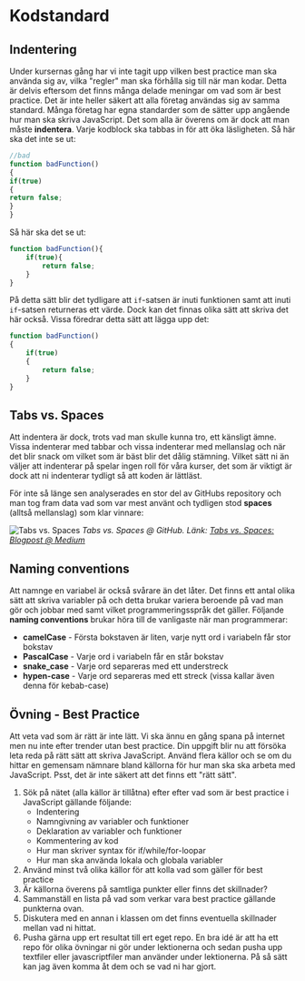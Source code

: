 # Kodstandard

## Indentering 

Under kursernas gång har vi inte tagit upp vilken best practice man ska använda sig av, vilka "regler" man ska förhålla sig till när man kodar. Detta är delvis eftersom det finns många delade meningar om vad som är best practice. Det är inte heller säkert att alla företag användas sig av samma standard. Många företag har egna standarder som de sätter upp angående hur man ska skriva JavaScript. Det som alla är överens om är dock att man måste __indentera__. Varje kodblock ska tabbas in för att öka läsligheten. Så här ska det inte se ut:

```javascript
//bad
function badFunction()
{
if(true)
{
return false;
}
}
```

Så här ska det se ut:

```javascript
function badFunction(){
    if(true){
        return false;
    }
}
```

På detta sätt blir det tydligare att `if`-satsen är inuti funktionen samt att inuti `if`-satsen returneras ett värde. Dock kan det finnas olika sätt att skriva det här också. Vissa föredrar detta sätt att lägga upp det:

```javascript
function badFunction()
{
    if(true)
    {
        return false;
    }
}

```

## Tabs vs. Spaces

Att indentera är dock, trots vad man skulle kunna tro, ett känsligt ämne. Vissa indenterar med tabbar och vissa indenterar med mellanslag och när det blir snack om vilket som är bäst blir det dålig stämning. Vilket sätt ni än väljer att indenterar på spelar ingen roll för våra kurser, det som är viktigt är dock att ni indenterar tydligt så att koden är lättläst.

För inte så länge sen analyserades en stor del av GitHubs repository och man tog fram data vad som var mest använt och tydligen stod __spaces__ (alltså mellanslag) som klar vinnare:

![Tabs vs. Spaces](http://i.imgur.com/KypjSb4.png)
_Tabs vs. Spaces @ GitHub. Länk: [Tabs vs. Spaces: Blogpost @ Medium](https://medium.com/@hoffa/400-000-github-repositories-1-billion-files-14-terabytes-of-code-spaces-or-tabs-7cfe0b5dd7fd#.8ahftovun)_


## Naming conventions

Att namnge en variabel är också svårare än det låter. Det finns ett antal olika sätt att skriva variabler på och detta brukar variera beroende på vad man gör och jobbar med samt vilket programmeringsspråk det gäller. Följande __naming conventions__ brukar höra till de vanligaste när man programmerar:

* __camelCase__ - Första bokstaven är liten, varje nytt ord i variabeln får stor bokstav
* __PascalCase__ - Varje ord i variabeln får en står bokstav
* __snake_case__ - Varje ord separeras med ett understreck
* __hypen-case__ - Varje ord separeras med ett streck (vissa kallar även denna för kebab-case)

## Övning - Best Practice

Att veta vad som är rätt är inte lätt. Vi ska ännu en gång spana på internet men nu inte efter trender utan best practice. Din uppgift blir nu att försöka leta reda på rätt sätt att skriva JavaScript. Använd flera källor och se om du hittar en gemensam nämnare bland källorna för hur man ska ska arbeta med JavaScript. Psst, det är inte säkert att det finns ett "rätt sätt". 

1. Sök på nätet (alla källor är tillåtna) efter efter vad som är best practice i JavaScript gällande följande:
    * Indentering
    * Namngivning av variabler och funktioner
    * Deklaration av variabler och funktioner
    * Kommentering av kod
    * Hur man skriver syntax för if/while/for-loopar
    * Hur man ska använda lokala och globala variabler
2. Använd minst två olika källor för att kolla vad som gäller för best practice
3. Är källorna överens på samtliga punkter eller finns det skillnader?
4. Sammanställ en lista på vad som verkar vara best practice gällande punkterna ovan.
5. Diskutera med en annan i klassen om det finns eventuella skillnader mellan vad ni hittat.
6. Pusha gärna upp ert resultat till ert eget repo. En bra idé är att ha ett repo för olika övningar ni gör under lektionerna och sedan pusha upp textfiler eller javascriptfiler man använder under lektionerna. På så sätt kan jag även komma åt dem och se vad ni har gjort. 





